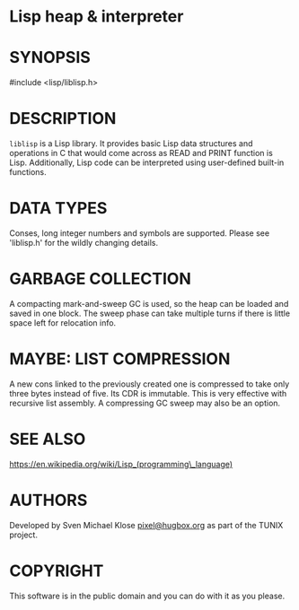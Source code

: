 Lisp heap & interpreter
=======================

# SYNOPSIS

\#include <lisp/liblisp.h>

# DESCRIPTION

`liblisp` is a Lisp library.  It provides basic Lisp
data structures and operations in C that would come across
as READ and PRINT function is Lisp.  Additionally, Lisp
code can be interpreted using user-defined built-in
functions.

# DATA TYPES

Conses, long integer numbers and symbols are supported.
Please see 'liblisp.h' for the wildly changing details.

# GARBAGE COLLECTION

A compacting mark-and-sweep GC is used, so the heap can
be loaded and saved in one block.  The sweep phase can take
multiple turns if there is little space left for relocation
info.

# MAYBE: LIST COMPRESSION

A new cons linked to the previously created one is
compressed to take only three bytes instead of five.  Its
CDR is immutable.  This is very effective with recursive
list assembly.
A compressing GC sweep may also be an option.

# SEE ALSO

https://en.wikipedia.org/wiki/Lisp_(programming\_language)

# AUTHORS

Developed by Sven Michael Klose <pixel@hugbox.org> as part
of the TUNIX project.

# COPYRIGHT

This software is in the public domain and you can do with it
as you please.
